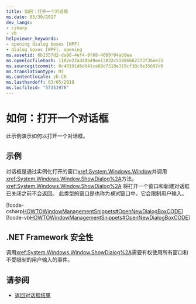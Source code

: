 ```yaml
---
title: 如何：打开一个对话框
ms.date: 03/30/2017
dev_langs:
- csharp
- vb
helpviewer_keywords:
- opening dialog boxes [WPF]
- dialog boxes [WPF], opening
ms.assetid: 6b1557d2-da98-4ef4-9f68-4089f04ab9ea
ms.openlocfilehash: 1182e22ad40b49ee13832c51986662373f36ee35
ms.sourcegitcommit: 0c48191d6d641ce88d7510e319cf38c0e35697d0
ms.translationtype: MT
ms.contentlocale: zh-CN
ms.lasthandoff: 03/05/2019
ms.locfileid: "57351978"
---
```

# <a name="how-to-open-a-dialog-box"></a>如何：打开一个对话框
此示例演示如何以打开一个对话框。  
  
## <a name="example"></a>示例  
 对话框是通过实例化打开的窗口<xref:System.Windows.Window>并调用<xref:System.Windows.Window.ShowDialog%2A>方法。 <xref:System.Windows.Window.ShowDialog%2A> 将打开一个窗口和新建对话框已关闭之前不会返回。 此类型的窗口是也称为*模式*窗口中，它会限制用户输入。  
  
 [!code-csharp[HOWTOWindowManagementSnippets#OpenNewDialogBoxCODE](~/samples/snippets/csharp/VS_Snippets_Wpf/HOWTOWindowManagementSnippets/CSharp/MainWindow.xaml.cs#opennewdialogboxcode)]
 [!code-vb[HOWTOWindowManagementSnippets#OpenNewDialogBoxCODE](~/samples/snippets/visualbasic/VS_Snippets_Wpf/HOWTOWindowManagementSnippets/visualbasic/mainwindow.xaml.vb#opennewdialogboxcode)]  
  
## <a name="net-framework-security"></a>.NET Framework 安全性  
 调用<xref:System.Windows.Window.ShowDialog%2A>需要有权使用所有窗口和不受限制的用户输入的事件。  
  
## <a name="see-also"></a>请参阅
- [返回对话框结果](how-to-return-a-dialog-box-result.md)
